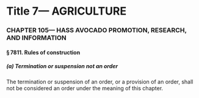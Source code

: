 
# Title 7— AGRICULTURE
### CHAPTER 105— HASS AVOCADO PROMOTION, RESEARCH, AND INFORMATION
#### § 7811. Rules of construction
##### (a) Termination or suspension not an order

The termination or suspension of an order, or a provision of an order, shall not be considered an order under the meaning of this chapter.
